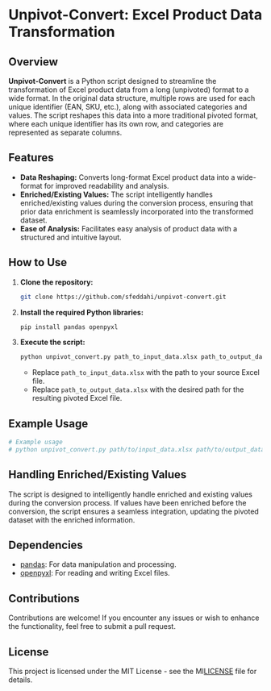 # Unpivot-Convert: Excel Product Data Transformation

## Overview

**Unpivot-Convert** is a Python script designed to streamline the transformation of Excel product data from a long (unpivoted) format to a wide format. In the original data structure, multiple rows are used for each unique identifier (EAN, SKU, etc.), along with associated categories and values. The script reshapes this data into a more traditional pivoted format, where each unique identifier has its own row, and categories are represented as separate columns.

## Features

- **Data Reshaping:** Converts long-format Excel product data into a wide-format for improved readability and analysis.
- **Enriched/Existing Values:** The script intelligently handles enriched/existing values during the conversion process, ensuring that prior data enrichment is seamlessly incorporated into the transformed dataset.
- **Ease of Analysis:** Facilitates easy analysis of product data with a structured and intuitive layout.

## How to Use

1. **Clone the repository:**

   ```bash
   git clone https://github.com/sfeddahi/unpivot-convert.git
   ```

2. **Install the required Python libraries:**

   ```bash
   pip install pandas openpyxl
   ```

3. **Execute the script:**

   ```bash
   python unpivot_convert.py path_to_input_data.xlsx path_to_output_data.xlsx
   ```

   - Replace `path_to_input_data.xlsx` with the path to your source Excel file.
   - Replace `path_to_output_data.xlsx` with the desired path for the resulting pivoted Excel file.

## Example Usage

```bash
# Example usage
# python unpivot_convert.py path/to/input_data.xlsx path/to/output_data.xlsx
```

## Handling Enriched/Existing Values

The script is designed to intelligently handle enriched and existing values during the conversion process. If values have been enriched before the conversion, the script ensures a seamless integration, updating the pivoted dataset with the enriched information.

## Dependencies

- [pandas](https://pandas.pydata.org/): For data manipulation and processing.
- [openpyxl](https://openpyxl.readthedocs.io/): For reading and writing Excel files.

## Contributions

Contributions are welcome! If you encounter any issues or wish to enhance the functionality, feel free to submit a pull request.

## License

This project is licensed under the MIT License - see the MI[LICENSE](https://github.com/SFeddahi/unpivot-convert/blob/b558a50e8872baeb4a61b72e13612f5af8dceabc/MIT-LICENSE) file for details.
```
